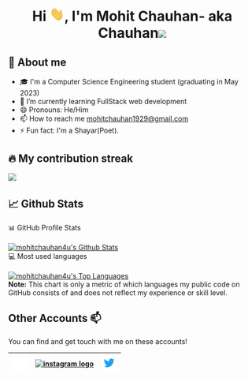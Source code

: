 <!--
        // add image here in future
<p align="center">
  <img src="https://github.com/thompsonemerson/thompsonemerson/raw/master/cover-thompson.png" height="200"/>
</p>
<hr>
-->
<h1 align="center">Hi <img src="https://raw.githubusercontent.com/ABSphreak/ABSphreak/master/gifs/Hi.gif" width="30px">, I'm Mohit Chauhan- aka Chauhan<img src="https://emojis.slackmojis.com/emojis/images/1531849430/4246/blob-sunglasses.gif?1531849430" width="28"/></h1>

<!-- <p align="left"> <img src="https://komarev.com/ghpvc/?username=mohitchauhan4u&label=Profile%20views&color=0e75b6&style=flat" alt="mohitchauhan4u" /> </p> -->

## 📖 About me

<!--
**mohitchauhan4u/mohitchauhan4u** is a ✨ _special_ ✨ repository because its `README.md` (this file) appears on your GitHub profile. -->

- 🎓 I'm a Computer Science Engineering student (graduating in May 2023)
- 🌱 I’m currently learning FullStack web development
- 😄 Pronouns: He/Him
- 📫 How to reach me mohitchauhan1929@gmail.com
- ⚡ Fun fact: I'm a Shayar(Poet).

## 🔥 My contribution streak

<p >
  <a href="https://github.com/mohitchauhan4u/github-readme-streak-stats">
    <img src="https://github-readme-streak-stats.herokuapp.com/?user=mohitchauhan4u#version3"/>
  </a>
</p>

## 📈 Github Stats

  <summary>📊 GitHub Profile Stats</summary>
  <br/>
  <a href="https://github.com/anuraghazra/github-readme-stats"><img alt="mohitchauhan4u's Github Stats" src="https://github-readme-stats.vercel.app/api?username=mohitchauhan4u&show_icons=true&count_private=true&hide=" /></a>

  <summary>💻 Most used languages</summary>
  <br/>
  <a href="https://github.com/anuraghazra/github-readme-stats"><img alt="mohitchauhan4u's Top Languages" src="https://github-readme-stats.vercel.app/api/top-langs/?username=mohitchauhan4u&langs_count=10&layout=compact#" /></a>
  <br/>
  <b>Note:</b> This chart is only a metric of which languages my public code on GitHub consists of and does not reflect my experience or skill level.

<!--

//inspierd from him

https://github.com/ShubhamSarda/awesome-github-profile-readme-templates/blob/master/Delta456.md


## Programming Languages 🌐

- Know/Using

| [<img src="https://raw.githubusercontent.com/github/explore/cfd26557025b2ccaa2d3d25f3e518e29ebea05c5/topics/v/v.png" alt="v logo" width="24">](https://vlang.io/)  | [<img src="https://raw.githubusercontent.com/Delta456/Delta456/master/img/golang.png" alt="go logo" width="38">](https://golang.org/)  | [<img src="https://raw.githubusercontent.com/github/explore/80688e429a7d4ef2fca1e82350fe8e3517d3494d/topics/cpp/cpp.png" alt="cpp logo" width="24">](https://isocpp.org/)  |  [<img src="https://raw.githubusercontent.com/github/explore/80688e429a7d4ef2fca1e82350fe8e3517d3494d/topics/c/c.png" alt="c logo" width="28">](http://www.open-std.org/jtc1/sc22/wg14/) |  [<img src="https://raw.githubusercontent.com/github/explore/80688e429a7d4ef2fca1e82350fe8e3517d3494d/topics/python/python.png" alt="python logo" width="28">](https://www.python.org/) | [<img src="https://raw.githubusercontent.com/github/explore/80688e429a7d4ef2fca1e82350fe8e3517d3494d/topics/bash/bash.png" alt="bash logo" width="28">](https://www.gnu.org/software/bash/)  |
|---|---|---|---|---|---|

- Learning

| [<img src="https://raw.githubusercontent.com/github/explore/80688e429a7d4ef2fca1e82350fe8e3517d3494d/topics/javascript/javascript.png" alt="js logo" width="24">](https://developer.mozilla.org/en-US/docs/Web/JavaScript)  | [<img src="https://raw.githubusercontent.com/github/explore/80688e429a7d4ef2fca1e82350fe8e3517d3494d/topics/typescript/typescript.png" alt="ts logo" width="24">](https://www.typescriptlang.org/) |  [<img src="https://raw.githubusercontent.com/github/explore/80688e429a7d4ef2fca1e82350fe8e3517d3494d/topics/rust/rust.png" alt="rust logo" width="24">](https://www.rust-lang.org/)|
|---|---|---|

## Tools 🛠️

- Know/Using

| [<img src="https://raw.githubusercontent.com/Delta456/Delta456/master/img/actions.png" alt="actions logo" width="24">](https://github.com/features/actions) | [<img src="https://raw.githubusercontent.com/Delta456/Delta456/master/img/git.png" alt="git logo" width="24">](https://git-scm.com/) | [<img src="https://raw.githubusercontent.com/Delta456/Delta456/master/img/vscode.png" alt="vscode logo" width="24">](https://code.visualstudio.com/) | [<img src="https://raw.githubusercontent.com/Delta456/Delta456/master/img/aseprite.png" alt="aseprite logo" width="24">](https://www.aseprite.org/) | [<img src="https://raw.githubusercontent.com/Delta456/Delta456/master/img/gimp.png" alt="gimp logo" width="24">](https://www.gimp.org/)  |  [<img src="https://raw.githubusercontent.com/Delta456/Delta456/master/img/travis_ci.png" alt="travis ci logo" width="24">](https://travis-ci.org/) | [<img src="https://raw.githubusercontent.com/Delta456/Delta456/master/img/gnu_make.png" alt="gnu make logo" width="24">](https://www.gnu.org/software/make/manual/make.html)| Windows Terminal | WSL | many more...
|---|---|---|---|---|---|---|---|---|---|

- Learning

| [<img src="https://raw.githubusercontent.com/github/explore/80688e429a7d4ef2fca1e82350fe8e3517d3494d/topics/docker/docker.png" alt="docker logo" width="28">](https://www.docker.com/) |[<img src="https://raw.githubusercontent.com/github/explore/80688e429a7d4ef2fca1e82350fe8e3517d3494d/topics/kubernetes/kubernetes.png" alt="kubernetes logo" width="26">](https://kubernetes.io/) | [<img src="https://raw.githubusercontent.com/Delta456/Delta456/master/img/aws.png" alt="aws logo" width="24">](https://aws.amazon.com/) | [<img src="https://raw.githubusercontent.com/Delta456/Delta456/master/img/codecov.png" alt="codecov logo" width="24">](https://codecov.io/)| [<img src="https://raw.githubusercontent.com/Delta456/Delta456/master/img/jupyter_notebook.png" alt="jupyter notebook logo" width="30">](https://jupyter.org/)| many more...
|---|---|---|---|---|---| -->

## Other Accounts 📫

You can find and get touch with me on these accounts!

| [<img src="https://raw.githubusercontent.com/Delta456/Delta456/master/img/github.png" alt="github logo" width="34">](https://github.com/mohitchauhan4u) | [<img src="https://raw.githubusercontent.com/Delta456/Delta456/master/img/instagram.jpg" alt="instagram logo" width="24">](https://www.instagram.com/mohitchauhan4u/) | [<img src="https://raw.githubusercontent.com/Delta456/Delta456/master/img/twitter.png" alt="twitter logo" width="34">](https://twitter.com/mohitchauhan4u) |
| ------------------------------------------------------------------------------------------------------------------------------------------------------- | --------------------------------------------------------------------------------------------------------------------------------------------------------------------- | ---------------------------------------------------------------------------------------------------------------------------------------------------------- |
